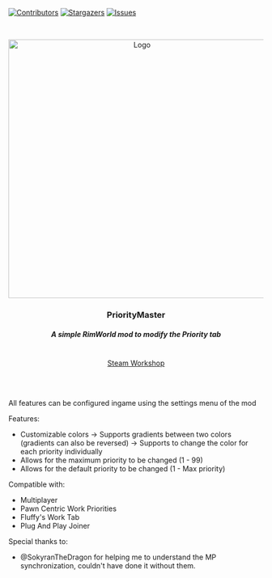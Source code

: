 [![Contributors][contributors-shield]][contributors-url]
[![Stargazers][stars-shield]][stars-url]
[![Issues][issues-shield]][issues-url]

<br />
<p align="center">
  <a href="https://github.com/Lauriichan/PriorityMaster">
    <img src="https://steamuserimages-a.akamaihd.net/ugc/2014831390476803013/65005898B1B8E9CDA370EDDAC2A8DBB0D185A8D0/" alt="Logo" width="512"/>
  </a>

  <h3 align="center">PriorityMaster</h3>
  <h5 align="center">A simple RimWorld mod to modify the Priority tab</h5>

  <p align="center">
    <br/>
    <a href="https://steamcommunity.com/sharedfiles/filedetails/?id=1994006442">Steam Workshop</a>
  </p>
</p>

<br/>
<br/>

All features can be configured ingame using the settings menu of the mod

Features:
- Customizable colors
-> Supports gradients between two colors (gradients can also be reversed)
-> Supports to change the color for each priority individually
- Allows for the maximum priority to be changed (1 - 99)
- Allows for the default priority to be changed (1 - Max priority)

Compatible with:
- Multiplayer
- Pawn Centric Work Priorities
- Fluffy's Work Tab
- Plug And Play Joiner

Special thanks to:
- @SokyranTheDragon for helping me to understand the MP synchronization, couldn't have done it without them.

<!-- MARKDOWN LINKS & IMAGES -->
[contributors-shield]: https://img.shields.io/github/contributors/Lauriichan/PriorityMaster.svg?style=flat-square
[contributors-url]: https://github.com/Lauriichan/PriorityMaster/graphs/contributors
[stars-shield]: https://img.shields.io/github/stars/Lauriichan/PriorityMaster.svg?style=flat-square
[stars-url]: https://github.com/Lauriichan/PriorityMaster/stargazers
[issues-shield]: https://img.shields.io/github/issues/Lauriichan/PriorityMaster.svg?style=flat-square
[issues-url]: https://github.com/Lauriichan/PriorityMaster/issues
